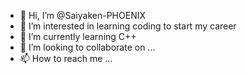 - 👋 Hi, I’m @Saiyaken-PHOENIX
- 👀 I’m interested in learning coding to start my career
- 🌱 I’m currently learning C++
- 💞️ I’m looking to collaborate on ...
- 📫 How to reach me ...

<!---
Saiyaken-PHOENIX/Saiyaken-PHOENIX is a ✨ special ✨ repository because its `README.md` (this file) appears on your GitHub profile.
You can click the Preview link to take a look at your changes.
--->

